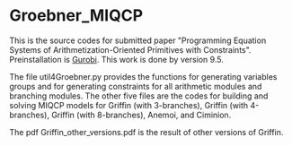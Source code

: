 # Groebner_MIQCP

[Gurobi]: https://www.gurobi.com/

This is the source codes for submitted paper "Programming Equation Systems of Arithmetization-Oriented Primitives with Constraints".  Preinstallation is [Gurobi]. This work is done by version 9.5.

The file util4Groebner.py provides the functions for generating variables groups and for generating constraints for all arithmetic modules and branching modules. The other five files are the codes for building and solving MIQCP models for Griffin (with 3-branches), Griffin (with 4-branches), Griffin (with 8-branches), Anemoi, and Ciminion.

The pdf Griffin_other_versions.pdf is the result of other versions of Griffin.
